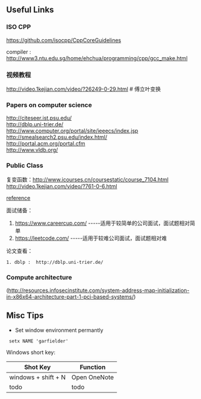 ## Useful Links 
### ISO CPP 
<https://github.com/isocpp/CppCoreGuidelines>

compiler : <http://www3.ntu.edu.sg/home/ehchua/programming/cpp/gcc_make.html>

### 视频教程
http://video.1kejian.com/video/?26249-0-29.html  # 傅立叶变换

### Papers on computer science 
http://citeseer.ist.psu.edu/ <br>
http://dblp.uni-trier.de/  <br>
http://www.computer.org/portal/site/ieeecs/index.jsp  <br>
http://smealsearch2.psu.edu/index.html/  <br>
http://portal.acm.org/portal.cfm  <br>
http://www.vldb.org/   <br>

### Public Class
复变函数：http://www.icourses.cn/coursestatic/course_7104.html
http://video.1kejian.com/video/?761-0-6.html

[reference](http://www.blogjava.net/liyong/archive/2010/01/07/84371.html)

面试储备：

   1. https://www.careercup.com/   -----适用于较简单的公司面试，面试题相对简单
   2.  https://leetcode.com/    -----适用于较难公司面试，面试题相对难

论文查看：

    1. dblp :  http://dblp.uni-trier.de/


### Compute architecture
(http://resources.infosecinstitute.com/system-address-map-initialization-in-x86x64-architecture-part-1-pci-based-systems/)



## Misc Tips

* Set window environment permantly 
 ```
  setx NAME 'garfielder'
 ```

Windows short key:

| Shot Key  | Function |
| --------- | -------- |
| windows + shift + N  | Open OneNote |
| todo  | todo |
